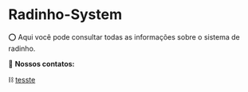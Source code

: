 # Radinho-System

⭕ Aqui você pode consultar todas as informações sobre o sistema de radinho.

📲 **Nossos contatos:**

⛓️ [tesste](sadas)
